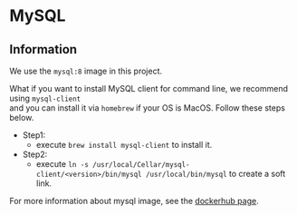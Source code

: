 # MySQL

## Information

We use the `mysql:8` image in this project.

What if you want to install MySQL client for command line, we recommend using `mysql-client`  \
and you can install it via `homebrew` if your OS is MacOS. Follow these steps below.

- Step1:
    - execute `brew install mysql-client` to install it.
- Step2:
    - execute `ln -s /usr/local/Cellar/mysql-client/<version>/bin/mysql /usr/local/bin/mysql` to create a soft link.

For more information about mysql image, see the [dockerhub page](https://hub.docker.com/_/mysql).